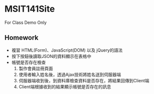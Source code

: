 # MSIT141Site
For Class Demo Only

## Homework
- 複習 HTML(Form)、JavaScript(DOM) 以及 jQuery的語法
- 按下按鈕後讀取JSON的資料顯示在表格中
- 帳號是否存在檢查
   1. 製作會員註冊頁面
   2. 使用者輸入姓名後，透過Ajax技術將姓名送到伺服器端
   3. 伺服器端收到後，到資料庫檢查資料是否存在，將結果回傳到Client端
   4. Client端根據收到的結果顯示帳號是否存在的訊息
